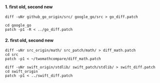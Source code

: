 
#### 1. first old, second new
```
diff -uNr github_go_origin/src/ google_go/src > go_diff.patch    

cd google_go
patch -p1 -R < ../go_diff.patch
```

#### 2. first old, second new
```
diff -uNr src_origin/math/ src_patch/math/ > diff_math.patch
cd src
patch -p1 < ~/twomathcompare/diff_math.patch
```

```
diff -uNr swift_origin/stdlib/ swift_patch/stdlib/ > swift_diff.patch
cd swift_origin
patch -p1 < ../swift_diff.patch
```
